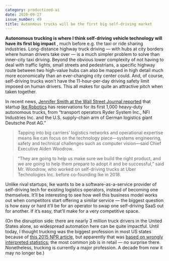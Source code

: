 ```yaml
---
category: productized-ai
date: 2020-09-27
issue_number: 49
title: Autonmous trucks will be the first big self-driving market
---
```


**Autonomous trucking is where I think self-driving vehicle technology will have its first big impact** , much before e.g.
the taxi or ride sharing industries.
Long-distance highway truck driving — with hubs at city borders where human drivers take over — is a much simpler problem to solve than inner-city taxi driving.
Beyond the obvious lower complexity of not having to deal with traffic lights, small streets and pedestrians, a specific highway route between two high-value hubs can also be mapped in high detail much more economically than an ever-changing city center could.
And, of course, self-driving trucks won’t have the 11-hour-per-day driving safety limit imposed on human drivers.
This all makes for quite an attractive pitch when taken together.

In recent news, [Jennifer Smith at the Wall Street Journal reported](https://www.wsj.com/articles/robot-trucks-are-seeking-inroads-into-freight-business-11598954400?redirect=amp&utm_campaign=Dynamically%20Typed&utm_medium=email&utm_source=Revue%20newsletter#click=https://t.co/FHbnibCvDc) that startup [Ike Robotics](https://www.ike.com?utm_campaign=Dynamically%20Typed&utm_medium=email&utm_source=Revue%20newsletter) has reservations for its first 1,000 heavy-duty autonomous trucks, from “transport operators Ryder System Inc., NFI Industries Inc.
and the U.S.
supply-chain arm of German logistics giant Deutsche Post AG.”

> Tapping into big carriers’ logistics networks and operational expertise means Ike can focus on the technology piece—systems engineering, safety and technical challenges such as computer vision—said Chief Executive Alden Woodrow.

> “They are going to help us make sure we build the right product, and we are going to help them prepare to adopt it and be successful,” said Mr.
> Woodrow, who worked on self-driving trucks at Uber Technologies Inc.
> before co-founding Ike in 2018.

Unlike rival startups, Ike wants to be a software-as-a-service provider of self-driving tech for existing logistics operators, instead of becoming one themselves.
It’ll be interesting to see how well this business model works out when competitors start offering a similar service — the biggest question is how easy or hard it’ll be for an operator to swap one self-driving SaaS out for another.
If it’s easy, that’ll make for a very competitive space.

(On the disruption side: there are nearly 3 million truck drivers in the United States alone, so widespread automation here can be quite impactful.
Until today, I thought trucking was the biggest profession in most US states because of [this 2015 NPR article](https://www.npr.org/sections/money/2015/02/05/382664837/map-the-most-common-job-in-every-state?t=1601202508006&utm_campaign=Dynamically%20Typed&utm_medium=email&utm_source=Revue%20newsletter), but apparently that was [based on wrongly interpreted statistics](https://www.marketwatch.com/story/no-truck-driver-isnt-the-most-common-job-in-your-state-2015-02-12?utm_campaign=Dynamically%20Typed&utm_medium=email&utm_source=Revue%20newsletter); the most common job is in retail — no surprise there.
Nonetheless, trucking is currently a major profession.
A decade from now it may no longer be.)